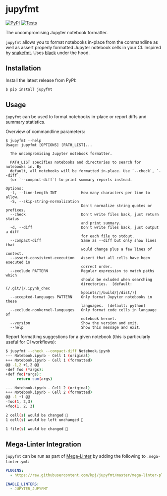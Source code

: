# jupyfmt

[![PyPI](https://img.shields.io/pypi/v/jupyfmt.svg?style=flat)](https://pypi.python.org/pypi/jupyfmt)
[![Tests](https://github.com/kpj/jupyfmt/workflows/Tests/badge.svg)](https://github.com/kpj/jupyfmt/actions)

The uncompromising Jupyter notebook formatter.

`jupyfmt` allows you to format notebooks in-place from the commandline as well as assert properly formatted Jupyter notebook cells in your CI.
Inspired by [snakefmt](https://github.com/snakemake/snakefmt/). Uses [black](https://github.com/psf/black/) under the hood.


## Installation

Install the latest release from PyPI:

```python
$ pip install jupyfmt
```


## Usage

`jupyfmt` can be used to format notebooks in-place or report diffs and summary statistics.

Overview of commandline parameters:
```
$ jupyfmt --help
Usage: jupyfmt [OPTIONS] [PATH_LIST]...

  The uncompromising Jupyter notebook formatter.

  PATH_LIST specifies notebooks and directories to search for notebooks in. By
  default, all notebooks will be formatted in-place. Use `--check`, `--diff`
  (or `--compact-diff`) to print summary reports instead.

Options:
  -l, --line-length INT           How many characters per line to allow.
  -S, --skip-string-normalization
                                  Don't normalize string quotes or prefixes.
  --check                         Don't write files back, just return status
                                  and print summary.
  -d, --diff                      Don't write files back, just output a diff
                                  for each file to stdout.
  --compact-diff                  Same as --diff but only show lines that
                                  would change plus a few lines of context.
  --assert-consistent-execution   Assert that all cells have been executed in
                                  correct order.
  --exclude PATTERN               Regular expression to match paths which
                                  should be exluded when searching
                                  directories.  [default: (/.git/|/.ipynb_chec
                                  kpoints/|/build/|/dist/)]
  --accepted-languages PATTERN    Only format Jupyter notebooks in these
                                  languages.  [default: python]
  --exclude-nonkernel-languages   Only format code cells in language of
                                  notebook kernel.
  --version                       Show the version and exit.
  --help                          Show this message and exit.
```

Report formatting suggestions for a given notebook (this is particularly useful for CI workflows):
```bash
$ jupyfmt --check --compact-diff Notebook.ipynb
--- Notebook.ipynb - Cell 1 (original)
+++ Notebook.ipynb - Cell 1 (formatted)
@@ -1,2 +1,2 @@
-def foo (*args):
+def foo(*args):
     return sum(args)

--- Notebook.ipynb - Cell 2 (original)
+++ Notebook.ipynb - Cell 2 (formatted)
@@ -1 +1 @@
-foo(1, 2,3)
+foo(1, 2, 3)

2 cell(s) would be changed 😬
1 cell(s) would be left unchanged 🎉

1 file(s) would be changed 😬
```

## Mega-Linter Integration

`jupyfmt` can be run as part of [Mega-Linter](https://github.com/nvuillam/mega-linter) by adding the following to `.mega-linter.yml`:

```yaml
PLUGINS:
  - https://raw.githubusercontent.com/kpj/jupyfmt/master/mega-linter-plugin-jupyfmt/jupyfmt.megalinter-descriptor.yml

ENABLE_LINTERS:
  - JUPYTER_JUPYFMT
```

